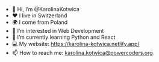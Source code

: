 - 👋 Hi, I’m @KarolinaKotwica
- ❤️ I live in Switzerland
- 🌍 I come from Poland
- 👀 I’m interested in Web Development
- 🌱 I’m currently learning Python and React
- 💻 My website: https://karolina-kotwica.netlify.app/
- 📫 How to reach me: karolina.kotwica@powercoders.org
